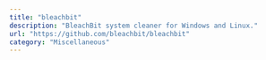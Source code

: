 ```yaml
---
title: "bleachbit"
description: "BleachBit system cleaner for Windows and Linux."
url: "https://github.com/bleachbit/bleachbit"
category: "Miscellaneous"
---
```

